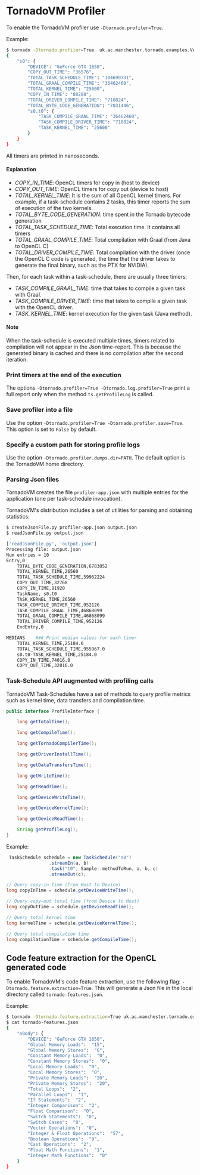 # TornadoVM Profiler

To enable the TornadoVM profiler use `-Dtornado.profiler=True`.

Example:

```bash
$ tornado -Dtornado.profiler=True  uk.ac.manchester.tornado.examples.VectorAddInt 100000
{
    "s0": {
        "DEVICE": "GeForce GTX 1650",  
        "COPY_OUT_TIME": "36576",
        "TOTAL_TASK_SCHEDULE_TIME": "104699731",
        "TOTAL_GRAAL_COMPILE_TIME": "36462460",
        "TOTAL_KERNEL_TIME": "25600",
        "COPY_IN_TIME": "88288",
        "TOTAL_DRIVER_COMPILE_TIME": "710824",
        "TOTAL_BYTE_CODE_GENERATION": "7031446",
        "s0.t0": {
            "TASK_COMPILE_GRAAL_TIME": "36462460",
            "TASK_COMPILE_DRIVER_TIME": "710824",
            "TASK_KERNEL_TIME": "25600"
        }
    }
}
```

All timers are printed in nanoseconds. 


#### Explanation

* *COPY_IN_TIME*: OpenCL timers for copy in (host to device)
* *COPY_OUT_TIME*: OpenCL timers for copy out (device to host)
* *TOTAL_KERNEL_TIME*: It is the sum of all OpenCL kernel timers. For example, if a task-schedule contains 2 tasks, this timer reports the sum of execution of the two kernels.
* *TOTAL_BYTE_CODE_GENERATION*: time spent in the Tornado bytecode generation
* *TOTAL_TASK_SCHEDULE_TIME*: Total execution time. It contains all timers
* *TOTAL_GRAAL_COMPILE_TIME*: Total compilation with Graal (from Java to OpenCL C)
* *TOTAL_DRIVER_COMPILE_TIME*: Total compilation with the driver (once the OpenCL C code is generated, the time that the driver takes to generate the final binary, such as the PTX for NVIDIA).


Then, for each task within a task-schedule, there are usually three timers:

* *TASK_COMPILE_GRAAL_TIME*: time that takes to compile a given task with Graal.
* *TASK_COMPILE_DRIVER_TIME*: time that takes to compile a given task with the OpenCL driver.
* *TASK_KERNEL_TIME*: kernel execution for the given task (Java method).



#### Note

When the task-schedule is executed multiple times, timers related to compilation will not appear in the Json time-report. This is because the generated binary is cached and there is no compilation after the second iteration. 


### Print timers at the end of the execution

The options `-Dtornado.profiler=True -Dtornado.log.profiler=True` print a full report only when the method `ts.getProfileLog` is called.


### Save profiler into a file

Use the option `-Dtornado.profiler=True -Dtornado.profiler.save=True`.  This option is set to `False` by default.

### Specify a custom path for storing profile logs

Use the option `-Dtornado.profiler.dumps.dir=PATH`. The default option is the TornadoVM home directory.


### Parsing Json files

TornadoVM creates the file `profiler-app.json` with multiple entries for the application (one per task-schedule invocation).

TornadoVM's distribution includes a set of utilities for parsing and obtaining statistics:

```bash
$ createJsonFile.py profiler-app.json output.json
$ readJsonFile.py output.json 

['readJsonFile.py', 'output.json']
Processing file: output.json
Num entries = 10
Entry,0 
    TOTAL_BYTE_CODE_GENERATION,6783852
    TOTAL_KERNEL_TIME,26560
    TOTAL_TASK_SCHEDULE_TIME,59962224
    COPY_OUT_TIME,32768
    COPY_IN_TIME,81920
    TaskName, s0.t0
    TASK_KERNEL_TIME,26560
    TASK_COMPILE_DRIVER_TIME,952126
    TASK_COMPILE_GRAAL_TIME,46868099
    TOTAL_GRAAL_COMPILE_TIME,46868099
    TOTAL_DRIVER_COMPILE_TIME,952126
    EndEntry,0

MEDIANS    ### Print median values for each timer
    TOTAL_KERNEL_TIME,25184.0
    TOTAL_TASK_SCHEDULE_TIME,955967.0
    s0.t0-TASK_KERNEL_TIME,25184.0
    COPY_IN_TIME,74016.0
    COPY_OUT_TIME,32816.0
```


### Task-Schedule API augmented with profiling calls

TornadoVM Task-Schedules have a set of methods to query profile metrics such as kernel time, data transfers and compilation time. 

```java
public interface ProfileInterface {

    long getTotalTime();

    long getCompileTime();

    long getTornadoCompilerTime();

    long getDriverInstallTime();

    long getDataTransfersTime();

    long getWriteTime();

    long getReadTime();

    long getDeviceWriteTime();

    long getDeviceKernelTime();

    long getDeviceReadTime();

    String getProfileLog();
}
```

Example:

```java
 TaskSchedule schedule = new TaskSchedule("s0")
                .streamIn(a, b)
                .task("t0", Sample::methodToRun, a, b, c)
                .streamOut(c);

// Query copy-in time (from Host to Device)
long copyInTime = schedule.getDeviceWriteTime();

// Query copy-out total time (from Device to Host)
long copyOutTime = schedule.getDeviceReadTime();

// Query total kernel time
long kernelTime = schedule.getDeviceKernelTime();

// Query total compilation time
long compilationTime = schedule.getCompileTime();
```


## Code feature extraction for the OpenCL generated code

To enable TornadoVM's code feature extraction, use the following flag: `-Dtornado.feature.extraction=True`. This will generate a Json file in the local directory called `tornado-features.json`.


Example:


```bash
$ tornado -Dtornado.feature.extraction=True uk.ac.manchester.tornado.examples.compute.NBody 1024 1
$ cat tornado-features.json 
{
    "nBody": { 
        "DEVICE": "GeForce GTX 1650",
        "Global Memory Loads":  "15",
        "Global Memory Stores":  "6",
        "Constant Memory Loads":  "0",
        "Constant Memory Stores":  "0",
        "Local Memory Loads":  "0",
        "Local Memory Stores":  "0",
        "Private Memory Loads":  "20",
        "Private Memory Stores":  "20",
        "Total Loops":  "2",
        "Parallel Loops":  "1",
        "If Statements":  "2",
        "Integer Comparison":  "2",
        "Float Comparison":  "0",
        "Switch Statements":  "0",
        "Switch Cases":  "0",
        "Vector Operations":  "0",
        "Integer & Float Operations":  "57",
        "Boolean Operations":  "9",
        "Cast Operations":  "2",
        "Float Math Functions":  "1",
        "Integer Math Functions":  "0"
    }
}

```
